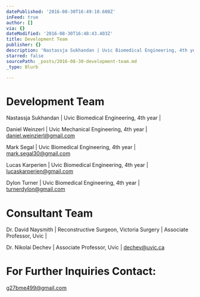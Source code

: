 ```yaml
---
datePublished: '2016-08-30T16:49:10.608Z'
inFeed: true
author: []
via: {}
dateModified: '2016-08-30T16:48:43.403Z'
title: Development Team
publisher: {}
description: 'Nastassja Sukhandan | Uvic Biomedical Engineering, 4th year | '
starred: false
sourcePath: _posts/2016-08-30-development-team.md
_type: Blurb

---
```

# Development Team

Nastassja Sukhandan | Uvic Biomedical Engineering, 4th year | 

Daniel Weinzerl | Uvic Mechanical Engineering, 4th year | [daniel.weinzierl@gmail.com][0]

Mark Segal | Uvic Biomedical Engineering, 4th year | [mark.segal30@gmail.com][1]

Lucas Karperien | Uvic Biomedical Engineering, 4th year | [lucaskarperien@gmail.com][2]

Dylon Turner | Uvic Biomedical Engineering, 4th year | [turnerdylon@gmail.com][3]

# Consultant Team

Dr. David Naysmith | Reconstructive Surgeon, Victoria Surgery | Associate Professor, Uvic | 

Dr. Nikolai Dechev | Associate Professor, Uvic | [dechev@uvic.ca][4]

# For Further Inquiries Contact:

[g27bme499@gmail.com][5]

​

[0]: mailto:daniel.weinzierl@gmail.com
[1]: mailto:mark.segal30@gmail.com
[2]: mailto:lucaskarperien@gmail.com
[3]: mailto:turnerdylon@gmail.com
[4]: mailto:dechev@uvic.ca
[5]: mailto:g27bme499@gmail.com